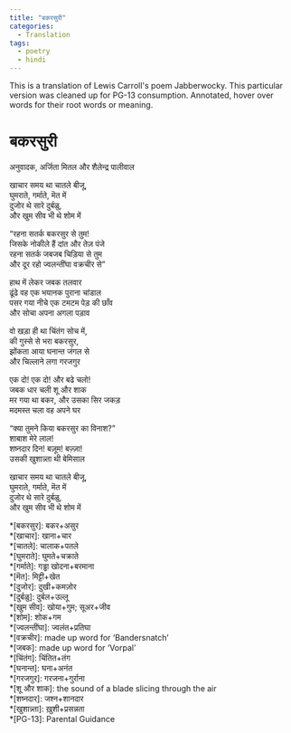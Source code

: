 ```yaml
---
title: "बकरसुरी"
categories:
  - Translation
tags:
  - poetry
  - hindi
---
```


This is a translation of Lewis Carroll's poem Jabberwocky. This particular version was cleaned up for PG-13 consumption. Annotated, hover over words for their root words or meaning.

# बकरसुरी   
अनुवादक, अर्जिता मितल और शैलेन्द्र पालीवाल 


खाचार समय था चातले बीजू,    
घुमराते, गर्माते, मॆत में  
दुजोर थे सारे दुर्बळु,  
और खुम सीव भी थे शोम में 

“रहना सतर्क बकरसुर से तुम!          
जिसके नोकीले हैं दांत और तेज़ पंजे        
रहना सतर्क जबजब चिड़िया से तुम     
और दूर रहो ज्वलन्तींघा वक्रचीर से” 

हाथ में लेकर जबक तलवार  
ढूंढे वह एक भयानक पुराना चांडाल    
पसर गया नीचे एक टमटम पेड़ की छाँव    
और सोचा अपना अगला पड़ाव   

वो खड़ा ही था चिंतंग सोच में,  
की गुस्से से भरा बकरसुर,  
झोंकता आया घनान्त जंगल से  
और चिल्लाने लगा गरजगुर  

एक दो! एक दो! और बढे चलो!  
जबक धार चली शू और शाक   
मर गया था बकर, और उसका सिर जकड़   
मदमस्त चला वह अपने घर  

“क्या तुमने किया बकरसुर का विनाश?”    
शाबाश मेरे लाल!   
शष्नदार दिन! बज़ूम! बज़्ज़ा!      
उसकी खुशान्न्ता थी बेमिसाल     

खाचार समय था चातले बीजू,   
घुमराते, गर्माते, मॆत में    
दुजोर थे सारे दुर्बळु,     
और खुम सीव भी थे शोम में    


*[बकरसुर]: बकर+असुर      
*[खाचार]: खाना+चार     
*[चातले]: चालाक+पतले   
*[घुमराते]: घुमते+चक्राते      
*[गर्माते]: गड्ढा खोदना+बरमाना    
*[मॆत]: मिट्टी+खेत     
*[दुजोर]: दुखी+कमज़ोर     
*[दुर्बळु]: दुर्बल+उल्लू     
*[खुम सीव]: खोया+गुम; सूअर+जीव     
*[शोम]: शोक+गम     
*[ज्वलन्तींघा]: ज्वलंत+प्रतिघा    
*[वक्रचीर]: made up word for ‘Bandersnatch’     
*[जबक]: made up word for ‘Vorpal’   
*[चिंतंग]: चिंतित+तंग    
*[घनान्त]: घना+अनंत    
*[गरजगुर]: गरजना+गुर्राना    
*[शू और शाक]: the sound of a blade slicing through the air    
*[शष्नदार]: जश्न+शानदार     
*[खुशान्न्ता]: ख़ुशी+प्रसन्नता      
*[PG-13]: Parental Guidance